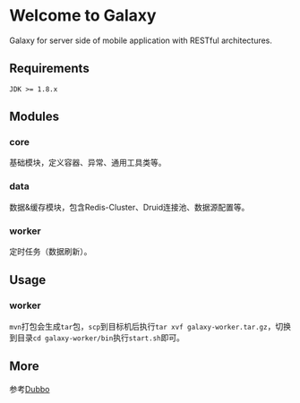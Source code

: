 Welcome to Galaxy
==============
Galaxy for server side of mobile application with RESTful architectures.

## Requirements

  ```JDK >= 1.8.x```

## Modules
### core
基础模块，定义容器、异常、通用工具类等。

### data
数据&缓存模块，包含Redis-Cluster、Druid连接池、数据源配置等。

### worker
定时任务（数据刷新）。


## Usage
### worker
`mvn`打包会生成`tar`包，`scp`到目标机后执行`tar xvf galaxy-worker.tar.gz`，切换到目录`cd galaxy-worker/bin`执行`start.sh`即可。

## More
参考[Dubbo](https://github.com/alibaba/dubbo)
